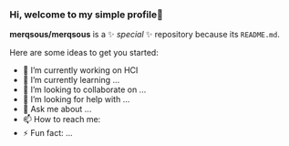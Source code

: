 ### Hi, welcome to my simple profile👋


**merqsous/merqsous** is a ✨ _special_ ✨ repository because its `README.md`.

Here are some ideas to get you started:

- 🔭 I’m currently working on HCI
- 🌱 I’m currently learning ...
- 👯 I’m looking to collaborate on ...
- 🤔 I’m looking for help with ...
- 💬 Ask me about ...
- 📫 How to reach me: 
- ⚡ Fun fact: ...


